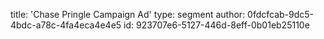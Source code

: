title: 'Chase Pringle Campaign Ad'
type: segment
author: 0fdcfcab-9dc5-4bdc-a78c-4fa4eca4e4e5
id: 923707e6-5127-446d-8eff-0b01eb25110e
